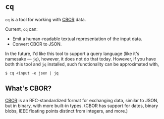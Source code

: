 # `cq`

`cq` is a tool for working with [CBOR] data. 

Current, `cq` can:

* Emit a human-readable textual representation of the input data.
* Convert CBOR to JSON.

In the future, I'd like this tool to support a query language (like it's
namesake — `jq`), however, it does not do that today. However, if you have both
this tool and `jq` installed, such functionality can be approximated with,

```
$ cq <input -o json | jq
```

## What's CBOR?

[CBOR] is an RFC-standardized format for exchanging data, similar to JSON, but
in binary, with more built-in types. (CBOR has support for dates, binary blobs,
IEEE floating points distinct from integers, and more.)

[CBOR]: https://cbor.io/
